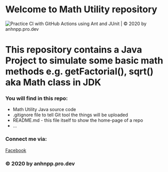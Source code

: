 # Welcome to Math Utility repository
![Practice CI with GitHub Actions using Ant and JUnit | © 2020 by anhnpp.pro.dev](https://github.com/anhnpp-pro-dev/fpt-math-util/workflows/Practice%20CI%20with%20GitHub%20Actions%20using%20Ant%20and%20JUnit%20%7C%20%C2%A9%202020%20by%20anhnpp.pro.dev/badge.svg)

# This repository contains a Java Project to simulate some basic math methods e.g. getFactorial(), sqrt() aka Math class in JDK


### You will find in this repo:
* Math Utility Java source code
* .gitignore file to tell Git tool the things will be uploaded
* README.md - this file itself to show the home-page of a repo
* ...

### Connect me via:
[Facebook](https://www.facebook.com/anhnpp.pro.dev/)

### © 2020 by anhnpp.pro.dev	
